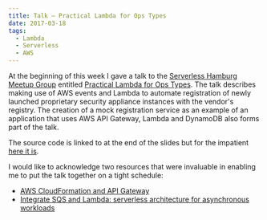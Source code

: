 ```yaml
---
title: Talk – Practical Lambda for Ops Types
date: 2017-03-18
tags:
  - Lambda
  - Serverless
  - AWS
---
```


At the beginning of this week I gave a talk to the [Serverless Hamburg Meetup Group](https://www.meetup.com/Serverless-Hamburg/) entitled [Practical Lambda for Ops Types](https://docs.google.com/presentation/d/1VCP4AQBKjSgC_sFSJr1EduxkNLHJy6ECuXOoxbOFurg/edit#slide=id.p). The talk describes making use of AWS events and Lambda to automate registration of newly launched proprietary security appliance instances with the vendor's registry. The creation of a mock registration service as an example of an application that uses AWS API Gateway, Lambda and DynamoDB also forms part of the talk.

The source code is linked to at the end of the slides but for the impatient [here it is](https://github.com/btisdall/serverless-hh-2017-03-13).

I would like to acknowledge two resources that were invaluable in enabling me to put the talk together on a tight schedule:

* [AWS CloudFormation and API Gateway](https://medium.com/@onclouds/aws-cloudformation-and-api-gateway-2de3ef858c0b#.gkj8ywob4)
* [Integrate SQS and Lambda: serverless architecture for asynchronous workloads](https://cloudonaut.io/integrate-sqs-and-lambda-serverless-architecture-for-asynchronous-workloads/)
